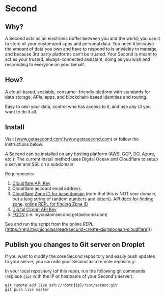 # Second  

## Why? 

A Second acts as an electronic buffer between you and the world; you use it to store all your customized apps and personal data. You need it because the amount of data you own and have to respond to is unwieldy to manage, and because 3rd party platforms can't be trusted. Your Second is meant to act as your trusted, always-connected assistant, doing as you wish and responding to everyone on your behalf. 


## How? 

A cloud-based, scalable, consumer-friendly platform with standards for data storage, APIs, apps, and blockchain-based identities and routing. 

Easy to own your data, control who has access to it, and use any UI you want to do it all. 


## Install  

Visit [www.getasecond.com](www.getasecond.com) or follow the instructions below: 

A Second can be installed on any hosting platform (AWS, GCP, DO, Azure, etc.). The current install method uses Digital Ocean and Cloudflare to setup a server and SSL on a subdomain. 

Requirements:  

1. [Cloudflare API Key](https://support.cloudflare.com/hc/en-us/articles/200167836-Where-do-I-find-my-Cloudflare-API-key-)  
1. Cloudflare account email address 
1. [Cloudflare Zone ID for base domain](https://blog.cloudflare.com/cloudflare-tips-frequently-used-cloudflare-ap/#thingsyouneedtoknoworgetbeforeusingtheapibr)  (note that this is NOT your domain, but a long string of random numbers and letters). [API docs for finding zone](https://api.cloudflare.com/#zone-list-zones). [online REPL for finding Zone ID](https://repl.it/@nicholasareed/cloudflare-find-zone-id-for-domain) 
1. [Digital Ocean API Key](https://www.digitalocean.com/community/questions/where-i-can-find-my-client-id-and-api-key)  
1. [FQDN](https://kb.iu.edu/d/aiuv) (i.e. mycustomsecond.getasecond.com)  


See and run the script from the online REPL: [https://repl.it/@nicholasareed/second-create-digitalocean-cloudflare]() 


## Publish you changes to Git server on Droplet 

If you want to modify the core Second repository and easily push updates to your server, you can add your Second as a remote repository: 

In your local repository (of this repo), run the following git commands (replace `{ip}` with the IP or hostname of your Second's server): 
```
git remote add live ssh://root@{ip}/root/second.git
git push live master
```
